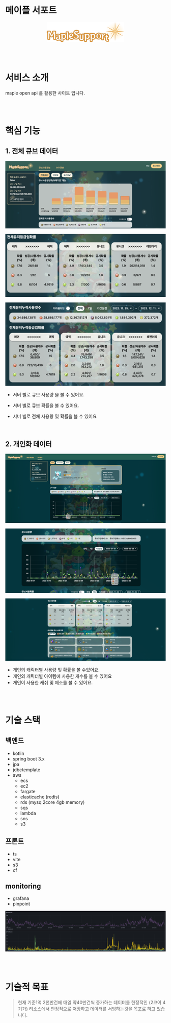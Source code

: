 # 메이플 서포트

<div align="center">
  <a href="https://maple.support">
    <img src="./images/logo.png" alt="logo">
  </a>
</div>


<br><br>

# 서비스 소개 
maple open api 를 활용한 사이트 입니다.

<br><br>

# 핵심 기능

## 1. 전체 큐브 데이터 

![전체-1](./images/main/전체-큐브-사용량-7일.png)

![전체-2](./images/main/전체-큐브-7일-확률.png)

![전체-3](./images/main/전체-큐브-사용량-확률.png)

- 서버 별로 큐브 사용량 을 볼 수 있어요.
- 서버 별로 큐브 확률을 볼 수 있어요.
- 서버 별로 전체 사용량 및 확률을 볼 수 있어요

  <br>

## 2. 개인화 데이터 

![유저-1](./images/user/user-1.png)

![유저-2](./images/user/user-2.png)

![유저-3](./images/user/user-3.png)

- 개인의 캐릭터별 사용량 및 확률을 볼 수있어요.
- 개인의 캐릭터별 아이템에 사용한 개수를 볼 수 있어요
- 개인이 사용한 캐쉬 및 메소를 볼 수 있어요.


<br>
<br>

# 기술 스택


## 백엔드
- kotlin
- spring boot 3.x
- jpa
- jdbctemplate
- aws
    - ecs
    - ec2
    - fargate
    - elasticache (redis)
    - rds (mysq 2core 4gb memory)
    - sqs
    - lambda
    - sns
    - s3


## 프론트
- ts
- vite
- s3
- cf

## monitoring
- grafana
- pinpoint

![grafana](./images/grafana.jpg)

<br>
<br>

# 기술적 목표

> 현재 기준1억 2천만건에 매일 약40만건씩 증가하는 데이터를 한정적인 (2코어 4기가) 리소스에서
> 안정적으로 저장하고 데이터를 서빙하는것을 목포료 하고 있습니다.

